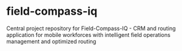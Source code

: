 # field-compass-iq
Central project repository for Field-Compass-IQ - CRM and routing application for mobile workforces with intelligent field operations management and optimized routing
